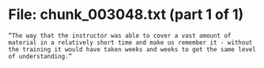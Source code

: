 ﻿# File: chunk_003048.txt (part 1 of 1)
```
“The way that the instructor was able to cover a vast amount of material in a relatively short time and make us remember it - without the training it would have taken weeks and weeks to get the same level of understanding.”
```

